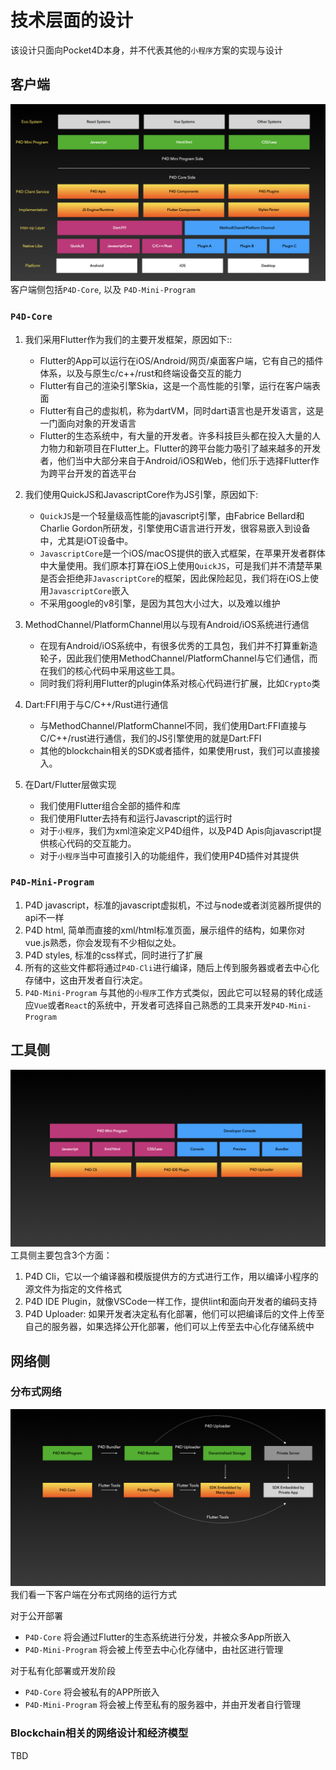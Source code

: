 # 技术层面的设计
该设计只面向Pocket4D本身，并不代表其他的`小程序`方案的实现与设计

## 客户端

![客户端架构](/assets/P4D_client_structure.001.jpeg)
客户端侧包括`P4D-Core`, 以及 `P4D-Mini-Program`

### `P4D-Core` 

1. 我们采用Flutter作为我们的主要开发框架，原因如下::
   
   * Flutter的App可以运行在iOS/Android/网页/桌面客户端，它有自己的插件体系，以及与原生c/c++/rust和终端设备交互的能力
   * Flutter有自己的渲染引擎Skia，这是一个高性能的引擎，运行在客户端表面
   * Flutter有自己的虚拟机，称为dartVM，同时dart语言也是开发语言，这是一门面向对象的开发语言
   * Flutter的生态系统中，有大量的开发者。许多科技巨头都在投入大量的人力物力和新项目在Flutter上。Flutter的跨平台能力吸引了越来越多的开发者，他们当中大部分来自于Android/iOS和Web，他们乐于选择Flutter作为跨平台开发的首选平台
  
2. 我们使用QuickJS和JavascriptCore作为JS引擎，原因如下:
   * `QuickJS`是一个轻量级高性能的javascript引擎，由Fabrice Bellard和Charlie Gordon所研发，引擎使用C语言进行开发，很容易嵌入到设备中，尤其是iOT设备中。
   * `JavascriptCore`是一个iOS/macOS提供的嵌入式框架，在苹果开发者群体中大量使用。我们原本打算在iOS上使用`QuickJS`，可是我们并不清楚苹果是否会拒绝非`JavascriptCore`的框架，因此保险起见，我们将在iOS上使用`JavascriptCore`嵌入
   * 不采用google的v8引擎，是因为其包大小过大，以及难以维护
  
3. MethodChannel/PlatformChannel用以与现有Android/iOS系统进行通信
   * 在现有Android/iOS系统中，有很多优秀的工具包，我们并不打算重新造轮子，因此我们使用MethodChannel/PlatformChannel与它们通信，而在我们的核心代码中采用这些工具。
   * 同时我们将利用Flutter的plugin体系对核心代码进行扩展，比如`Crypto`类

4. Dart:FFI用于与C/C++/Rust进行通信
   * 与MethodChannel/PlatformChannel不同，我们使用Dart:FFI直接与C/C++/rust进行通信，我们的JS引擎使用的就是Dart:FFI
   * 其他的blockchain相关的SDK或者插件，如果使用rust，我们可以直接接入。
  
5. 在Dart/Flutter层做实现
   * 我们使用Flutter组合全部的插件和库
   * 我们使用Flutter去持有和运行Javascript的运行时
   * 对于`小程序`，我们为xml渲染定义P4D组件，以及P4D Apis向javascript提供核心代码的交互能力。
   * 对于`小程序`当中可直接引入的功能组件，我们使用P4D插件对其提供


### `P4D-Mini-Program` 

1. P4D javascript，标准的javascript虚拟机，不过与node或者浏览器所提供的api不一样
2. P4D html, 简单而直接的xml/html标准页面，展示组件的结构，如果你对vue.js熟悉，你会发现有不少相似之处。
3. P4D styles, 标准的css样式，同时进行了扩展
4. 所有的这些文件都将通过`P4D-Cli`进行编译，随后上传到服务器或者去中心化存储中，这由开发者自行决定。
5. `P4D-Mini-Program` 与其他的`小程序`工作方式类似，因此它可以轻易的转化成适应`Vue`或者`React`的系统中，开发者可选择自己熟悉的工具来开发`P4D-Mini-Program`

## 工具侧
![工具侧](/assets/P4D_tooling.001.jpeg)
工具侧主要包含3个方面：
1. P4D Cli，它以一个编译器和模版提供方的方式进行工作，用以编译小程序的源文件为指定的文件格式
2. P4D IDE Plugin，就像VSCode一样工作，提供lint和面向开发者的编码支持
3. P4D Uploader: 如果开发者决定私有化部署，他们可以把编译后的文件上传至自己的服务器，如果选择公开化部署，他们可以上传至去中心化存储系统中

## 网络侧

### 分布式网络

![分布式网络](/assets/P4D_general_design.001.jpeg)
我们看一下客户端在分布式网络的运行方式


对于公开部署
* `P4D-Core` 将会通过Flutter的生态系统进行分发，并被众多App所嵌入
* `P4D-Mini-Program` 将会被上传至去中心化存储中，由社区进行管理

对于私有化部署或开发阶段
* `P4D-Core` 将会被私有的APP所嵌入
* `P4D-Mini-Program` 将会被上传至私有的服务器中，并由开发者自行管理

### Blockchain相关的网络设计和经济模型
TBD

